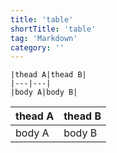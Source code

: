 ```yaml
---
title: 'table'
shortTitle: 'table'
tag: 'Markdown'
category: ''
---
```


```
|thead A|thead B|
|---|---|
|body A|body B|
```

|thead A|thead B|
|---|---|
|body A|body B|
